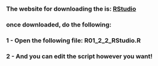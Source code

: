 ### The website for downloading the is: [RStudio](https://www.rstudio.com/products/rstudio/download/)
### once downloaded, do the following:

### 1 - Open the following file: R01_2_2_RStudio.R
### 2 - And you can edit the script however you want!
